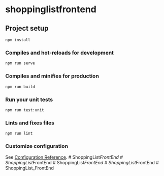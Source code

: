 # shoppinglistfrontend

## Project setup
```
npm install
```

### Compiles and hot-reloads for development
```
npm run serve
```

### Compiles and minifies for production
```
npm run build
```

### Run your unit tests
```
npm run test:unit
```

### Lints and fixes files
```
npm run lint
```

### Customize configuration
See [Configuration Reference](https://cli.vuejs.org/config/).
#   S h o p p i n g L i s t _ F r o n t E n d  
 #   S h o p p i n g L i s t _ F r o n t E n d  
 #   S h o p p i n g L i s t _ F r o n t E n d  
 #   S h o p p i n g L i s t _ F r o n t E n d  
 #   S h o p p i n g L i s t _ F r o n t E n d  
 